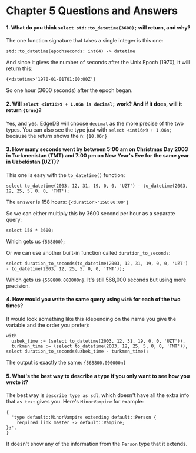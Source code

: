 # Chapter 5 Questions and Answers

#### 1. What do you think `select std::to_datetime(3600);` will return, and why?

The one function signature that takes a single integer is this one:

```
std::to_datetime(epochseconds: int64) -> datetime
```

And since it gives the number of seconds after the Unix Epoch (1970), it will return this:

`{<datetime>'1970-01-01T01:00:00Z'}`

So one hour (3600 seconds) after the epoch began.

#### 2. Will `select <int16>9 + 1.06n is decimal;` work? And if it does, will it return `{true}`?

Yes, and yes. EdgeDB will choose `decimal` as the more precise of the two types. You can also see the type just with `select <int16>9 + 1.06n;` because the return shows the n: `{10.06n}`

#### 3. How many seconds went by between 5:00 am on Christmas Day 2003 in Turkmenistan (TMT) and 7:00 pm on New Year's Eve for the same year in Uzbekistan (UZT)?

This one is easy with the `to_datetime()` function:

```edgeql
select to_datetime(2003, 12, 31, 19, 0, 0, 'UZT') - to_datetime(2003, 12, 25, 5, 0, 0, 'TMT');
```

The answer is 158 hours: `{<duration>'158:00:00'}`

So we can either multiply this by 3600 second per hour as a separate query:

```edgeql
select 158 * 3600;
```

Which gets us `{568800}`;

Or we can use another built-in function called `duration_to_seconds`:

```edgeql
select duration_to_seconds(to_datetime(2003, 12, 31, 19, 0, 0, 'UZT') - to_datetime(2003, 12, 25, 5, 0, 0, 'TMT'));
```

Which gets us `{568800.000000n}`. It's still 568,000 seconds but using more precision.

#### 4. How would you write the same query using `with` for each of the two times?

It would look something like this (depending on the name you give the variable and the order you prefer):

```edgeql
with
  uzbek_time := (select to_datetime(2003, 12, 31, 19, 0, 0, 'UZT')),
  turkmen_time := (select to_datetime(2003, 12, 25, 5, 0, 0, 'TMT')),
select duration_to_seconds(uzbek_time - turkmen_time);
```

The output is exactly the same: `{568800.000000n}`

#### 5. What's the best way to describe a type if you only want to see how you wrote it?

The best way is `describe type as sdl`, which doesn't have all the extra info that `as text` gives you. Here's `MinorVampire` for example:

```
{
  'type default::MinorVampire extending default::Person {
    required link master -> default::Vampire;
};',
}
```

It doesn't show any of the information from the `Person` type that it extends.
